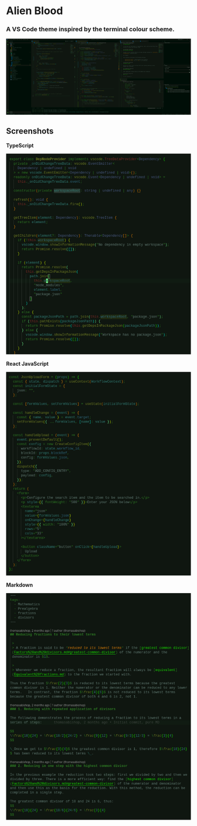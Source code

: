 # Alien Blood

<h3>
<p>A VS Code theme inspired by the terminal colour scheme.</p>
</h2>

![](images/screenshots/whole-ui.png)

## Screenshots

**TypeScript**

![TypeScript](images/screenshots/typescript.png)


**React JavaScript**

![](images/screenshots/react.png)


**Markdown**

![](images/screenshots/markdown.png)
